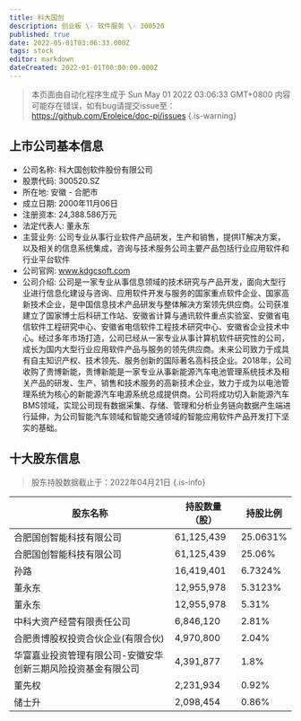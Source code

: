 ```yaml
---
title: 科大国创
description: 创业板 \- 软件服务 \- 300520
published: true
date: 2022-05-01T03:06:33.000Z
tags: stock
editor: markdown
dateCreated: 2022-01-01T00:00:00.000Z
---
```


> 本页面由自动化程序生成于 Sun May 01 2022 03:06:33 GMT+0800
> 内容可能存在错误，如有bug请提交issue至：https://github.com/Eroleice/doc-pi/issues
{.is-warning}

## 上市公司基本信息
- 公司名称: 科大国创软件股份有限公司
- 股票代码: 300520.SZ
- 所在地: 安徽 - 合肥市
- 成立日期: 2000年11月06日
- 注册资本: 24,388.586万元
- 法定代表人: 董永东
- 主营业务: 公司专业从事行业软件产品研发，生产和销售，提供IT解决方案，以及相关的信息系统集成，咨询与技术服务公司主要产品包括行业应用软件和行业平台软件
- 公司官网: www.kdgcsoft.com
- 公司介绍: 公司是一家专业从事信息领域的技术研究与产品开发，面向大型行业进行信息化建设与咨询、应用软件开发与服务的国家重点软件企业、国家高新技术企业，是中国信息技术产品研发与整体解决方案领先供应商。公司获准建立了国家博士后科研工作站、安徽省计算与通讯软件重点实验室、安徽省电信软件工程研究中心、安徽省电信软件工程技术研究中心、安徽省企业技术中心。经过多年市场打造，公司已经从一家专业从事计算机软件研究性的公司，成长为国内大型行业应用软件产品与服务的领先供应商。未来公司致力于成具有自主知识产权、技术领先、服务创新的国际著名高科技企业。2018年，公司收购了贵博新能，贵博新能是一家专业从事新能源汽车电池管理系统技术及相关产品的研发、生产、销售和技术服务的高新技术企业，致力于成为以电池管理系统为核心的新能源汽车电源系统总成提供商。公司将成功切入新能源汽车BMS领域，实现公司现有数据采集、存储、管理和分析业务链向数据产生端进行延伸，为公司智能汽车领域和智能交通领域的智能应用软件产品开发打下坚实的基础。


## 十大股东信息
> 股东持股数据截止于：2022年04月21日
{.is-info}

| 股东名称 | 持股数量（股） | 持股比例 |
| --- | --- | --- |
| 合肥国创智能科技有限公司 | 61,125,439 | 25.0631% |
| 合肥国创智能科技有限公司 | 61,125,439 | 25.06% |
| 孙路 | 16,419,401 | 6.7324% |
| 董永东 | 12,955,978 | 5.3123% |
| 董永东 | 12,955,978 | 5.31% |
| 中科大资产经营有限责任公司 | 6,846,120 | 2.81% |
| 合肥贵博股权投资合伙企业(有限合伙) | 4,970,800 | 2.04% |
| 华富嘉业投资管理有限公司-安徽安华创新三期风险投资基金有限公司 | 4,391,877 | 1.8% |
| 董先权 | 2,231,934 | 0.92% |
| 储士升 | 2,098,454 | 0.86% |




